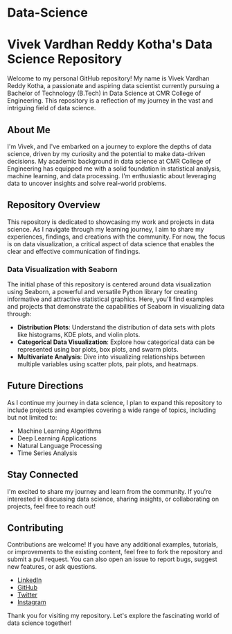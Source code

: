 # Data-Science

# Vivek Vardhan Reddy Kotha's Data Science Repository

Welcome to my personal GitHub repository! My name is Vivek Vardhan Reddy Kotha, a passionate and aspiring data scientist currently pursuing a Bachelor of Technology (B.Tech) in Data Science at CMR College of Engineering. This repository is a reflection of my journey in the vast and intriguing field of data science.

## About Me

I'm Vivek, and I've embarked on a journey to explore the depths of data science, driven by my curiosity and the potential to make data-driven decisions. My academic background in data science at CMR College of Engineering has equipped me with a solid foundation in statistical analysis, machine learning, and data processing. I'm enthusiastic about leveraging data to uncover insights and solve real-world problems.

## Repository Overview

This repository is dedicated to showcasing my work and projects in data science. As I navigate through my learning journey, I aim to share my experiences, findings, and creations with the community. For now, the focus is on data visualization, a critical aspect of data science that enables the clear and effective communication of findings.

### Data Visualization with Seaborn

The initial phase of this repository is centered around data visualization using Seaborn, a powerful and versatile Python library for creating informative and attractive statistical graphics. Here, you'll find examples and projects that demonstrate the capabilities of Seaborn in visualizing data through:

- **Distribution Plots**: Understand the distribution of data sets with plots like histograms, KDE plots, and violin plots.
- **Categorical Data Visualization**: Explore how categorical data can be represented using bar plots, box plots, and swarm plots.
- **Multivariate Analysis**: Dive into visualizing relationships between multiple variables using scatter plots, pair plots, and heatmaps.

## Future Directions

As I continue my journey in data science, I plan to expand this repository to include projects and examples covering a wide range of topics, including but not limited to:

- Machine Learning Algorithms
- Deep Learning Applications
- Natural Language Processing
- Time Series Analysis

## Stay Connected

I'm excited to share my journey and learn from the community. If you're interested in discussing data science, sharing insights, or collaborating on projects, feel free to reach out!

## Contributing
Contributions are welcome! If you have any additional examples, tutorials, or improvements to the existing content, feel free to fork the repository and submit a pull request. You can also open an issue to report bugs, suggest new features, or ask questions.

- [LinkedIn](https://www.linkedin.com/in/vivek-vardhan-kotha-b1ab30253/)
- [GitHub](https://github.com/Vivekkotha544)
- [Twitter](https://twitter.com/iamvivekkotha)
- [Instagram](https://www.instagram.com/iamvivekkotha)


Thank you for visiting my repository. Let's explore the fascinating world of data science together!

